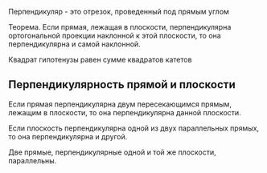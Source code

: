 Перпендикуляр - это отрезок, проведенный под прямым углом

Теорема. Если прямая, лежащая в плоскости, перпендикулярна ортогональной проекции наклонной к этой плоскости, то она перпендикулярна и самой наклонной.

Квадрат гипотенузы равен сумме квадратов катетов

## Перпендикулярность прямой и плоскости

Если прямая перпендикулярна двум пересекающимся прямым, лежащим в плоскости, то она перпендикулярна данной плоскости.



Если плоскость перпендикулярна одной из двух параллельных прямых, то она перпендикулярна и другой.

Две прямые, перпендикулярные одной и той же плоскости, параллельны.


